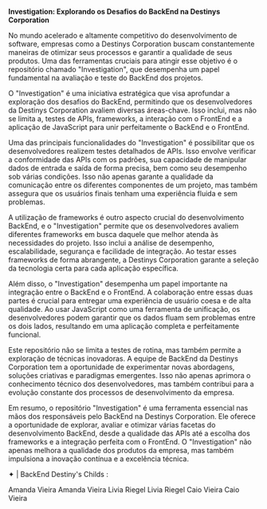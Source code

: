 **Investigation: Explorando os Desafios do BackEnd na Destinys Corporation**

No mundo acelerado e altamente competitivo do desenvolvimento de software, empresas como a Destinys Corporation buscam constantemente maneiras de otimizar seus processos e garantir a qualidade de seus produtos. Uma das ferramentas cruciais para atingir esse objetivo é o repositório chamado "Investigation", que desempenha um papel fundamental na avaliação e teste do BackEnd dos projetos.

O "Investigation" é uma iniciativa estratégica que visa aprofundar a exploração dos desafios do BackEnd, permitindo que os desenvolvedores da Destinys Corporation avaliem diversas áreas-chave. Isso inclui, mas não se limita a, testes de APIs, frameworks, a interação com o FrontEnd e a aplicação de JavaScript para unir perfeitamente o BackEnd e o FrontEnd.

Uma das principais funcionalidades do "Investigation" é possibilitar que os desenvolvedores realizem testes detalhados de APIs. Isso envolve verificar a conformidade das APIs com os padrões, sua capacidade de manipular dados de entrada e saída de forma precisa, bem como seu desempenho sob várias condições. Isso não apenas garante a qualidade da comunicação entre os diferentes componentes de um projeto, mas também assegura que os usuários finais tenham uma experiência fluida e sem problemas.

A utilização de frameworks é outro aspecto crucial do desenvolvimento BackEnd, e o "Investigation" permite que os desenvolvedores avaliem diferentes frameworks em busca daquele que melhor atenda às necessidades do projeto. Isso inclui a análise de desempenho, escalabilidade, segurança e facilidade de integração. Ao testar esses frameworks de forma abrangente, a Destinys Corporation garante a seleção da tecnologia certa para cada aplicação específica.

Além disso, o "Investigation" desempenha um papel importante na integração entre o BackEnd e o FrontEnd. A colaboração entre essas duas partes é crucial para entregar uma experiência de usuário coesa e de alta qualidade. Ao usar JavaScript como uma ferramenta de unificação, os desenvolvedores podem garantir que os dados fluam sem problemas entre os dois lados, resultando em uma aplicação completa e perfeitamente funcional.

Este repositório não se limita a testes de rotina, mas também permite a exploração de técnicas inovadoras. A equipe de BackEnd da Destinys Corporation tem a oportunidade de experimentar novas abordagens, soluções criativas e paradigmas emergentes. Isso não apenas aprimora o conhecimento técnico dos desenvolvedores, mas também contribui para a evolução constante dos processos de desenvolvimento da empresa.

Em resumo, o repositório "Investigation" é uma ferramenta essencial nas mãos dos responsáveis pelo BackEnd na Destinys Corporation. Ele oferece a oportunidade de explorar, avaliar e otimizar várias facetas do desenvolvimento BackEnd, desde a qualidade das APIs até a escolha dos frameworks e a integração perfeita com o FrontEnd. O "Investigation" não apenas melhora a qualidade dos produtos da empresa, mas também impulsiona a inovação contínua e a excelência técnica.

✦ | BackEnd  Destiny's Childs :

Amanda Vieira
Amanda Vieira
Livia Riegel
Livia Riegel
Caio Vieira
Caio Vieira


